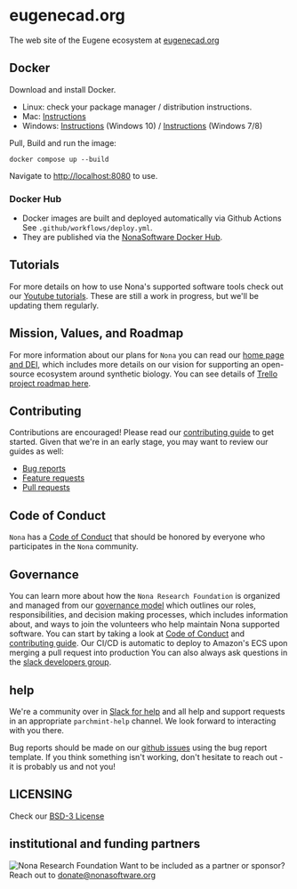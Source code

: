eugenecad.org
=============

The web site of the Eugene ecosystem at [eugenecad.org](https://eugenecad.org)

## Docker
Download and install Docker.

  + Linux: check your package manager / distribution instructions.
  + Mac: [Instructions](https://docs.docker.com/docker-for-mac/install/)
  + Windows: [Instructions](https://docs.docker.com/docker-for-windows/install/) (Windows 10) / [Instructions](https://docs.docker.com/toolbox/toolbox_install_windows/) (Windows 7/8)
  
Pull, Build and run the image:

    docker compose up --build
	
Navigate to <http://localhost:8080> to use.
### Docker Hub

  + Docker images are built and deployed automatically via Github Actions See `.github/workflows/deploy.yml`.
  + They are published via the [NonaSoftware Docker Hub](https://hub.docker.com/repository/docker/nonasoftware/).
## Tutorials

For more details on how to use Nona's supported software tools check out our [Youtube tutorials](https://www.youtube.com/watch?v=Xq2n-iSfmBE&list=PLJAqoPLx9EE3iKr35HgyxUIvHQcIJGK-7). These are still a work in progress, but we'll be updating them regularly.

## Mission, Values, and Roadmap

For more information about our plans for `Nona` you can read our [home page and DEI](https://nonasoftware.org), which includes more details on our vision for supporting an open-source ecosystem around synthetic biology.
You can see details of [Trello project roadmap here](https://trello.com/nonaresearchfoundation).

## Contributing

Contributions are encouraged! Please read our [contributing guide](./docs/CONTRIBUTING.md) to get started. Given that we're in an early stage, you may want to review our guides as well:

* [Bug reports](./docs/CONTRIBUTING.md#bugs)
* [Feature requests](./docs/CONTRIBUTING.md#features)
* [Pull requests](./docs/CONTRIBUTING.md#pull-requests)

## Code of Conduct

`Nona` has a [Code of Conduct](./docs/CODE_OF_CONDUCT.md) that should be honored by everyone who participates in the `Nona` community.

## Governance

You can learn more about how the `Nona Research Foundation` is organized and managed from our [governance model]() which outlines our roles, responsibilities, and decision making processes, which includes information about, and ways to join the volunteers who help maintain Nona supported software. You can start by taking a look at [Code of Conduct](./docs/CODE_OF_CONDUCT.md) and [contributing guide](./docs/CONTRIBUTING.md). Our CI/CD is automatic to deploy to Amazon's ECS upon merging a pull request into production You can also always ask questions in the [slack developers group](https://join.slack.com/t/nona-network/shared_invite/zt-1etjfumia-3w4JreBT1rw_fQcPLM7dDw).

## help

We're a community over in [Slack for help](https://join.slack.com/t/nona-network/shared_invite/zt-1etjfumia-3w4JreBT1rw_fQcPLM7dDw) and all help and support requests in an appropriate `parchmint-help` channel. We look forward to interacting with you there. 

Bug reports should be made on our [github issues](https://github.com/nonasoftware/parchmint/issues/new?template=bug_report.md) using
the bug report template. If you think something isn't working, don't hesitate to reach out - it is probably us and not you!

## LICENSING
Check our [BSD-3 License](./docs/LICENSE)

## institutional and funding partners

![Nona Research Foundation](https://nonasofware.org) 
Want to be included as a partner or sponsor? Reach out to donate@nonasoftware.org